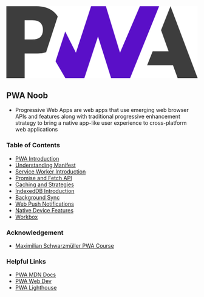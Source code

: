 <div style="text-align:center"><img src="./pwa.png" /></div>

## PWA Noob

- Progressive Web Apps are web apps that use emerging web browser APIs and features along with traditional progressive enhancement strategy to bring a native app-like user experience to cross-platform web applications

### Table of Contents

- [PWA Introduction](https://github.com/nil1729/pwa-demo/tree/intro)
- [Understanding Manifest](https://github.com/nil1729/pwa-demo/tree/app-manifest)
- [Service Worker Introduction](https://github.com/nil1729/pwa-demo/tree/sw-intro)
- [Promise and Fetch API](https://github.com/nil1729/pwa-demo/tree/promise-and-fetch-api)
- [Caching and Strategies](https://github.com/nil1729/pwa-demo/tree/sw-caching)
- [IndexedDB Introduction](https://github.com/nil1729/pwa-demo/tree/indexedDB)
- [Background Sync](https://github.com/nil1729/pwa-demo/tree/background-sync)
- [Web Push Notifications](https://github.com/nil1729/pwa-demo/tree/push-notifications)
- [Native Device Features](https://github.com/nil1729/pwa-demo/tree/native-device)
- [Workbox](https://github.com/nil1729/pwa-demo/tree/workbox)

### Acknowledgement

- [Maximilian Schwarzmüller PWA Course](https://www.udemy.com/course/progressive-web-app-pwa-the-complete-guide)

### Helpful Links

- [PWA MDN Docs](https://developer.mozilla.org/en-US/docs/Web/Progressive_web_apps)
- [PWA Web Dev](https://web.dev/progressive-web-apps/)
- [PWA Lighthouse](https://web.dev/lighthouse-pwa/)
